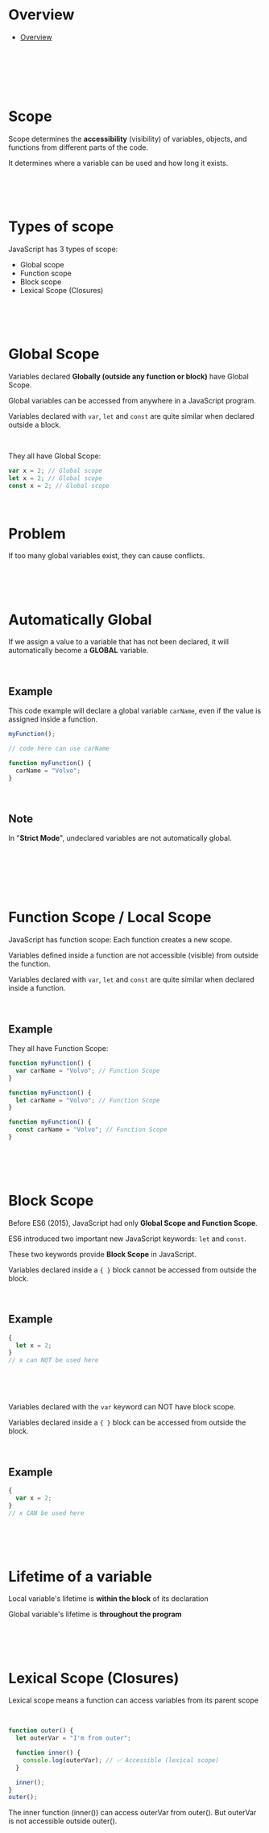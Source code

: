 # Overview

- [Overview](#overview)

&nbsp;

&nbsp;

&nbsp;

# Scope

Scope determines the **accessibility** (visibility) of variables, objects, and functions from different parts of the code.

It determines where a variable can be used and how long it exists.

&nbsp;

&nbsp;

# Types of scope

JavaScript has 3 types of scope:

- Global scope
- Function scope
- Block scope
- Lexical Scope (Closures)

&nbsp;

&nbsp;

# Global Scope

Variables declared **Globally (outside any function or block)** have Global Scope.

Global variables can be accessed from anywhere in a JavaScript program.

Variables declared with `var`, `let` and `const` are quite similar when declared outside a block.

&nbsp;

They all have Global Scope:

```js
var x = 2; // Global scope
let x = 2; // Global scope
const x = 2; // Global scope
```

&nbsp;

# Problem

If too many global variables exist, they can cause conflicts.

&nbsp;

&nbsp;

# Automatically Global

If we assign a value to a variable that has not been declared, it will automatically become a **GLOBAL** variable.

&nbsp;

## Example

This code example will declare a global variable `carName`, even if the value is assigned inside a function.

```js
myFunction();

// code here can use carName

function myFunction() {
  carName = "Volvo";
}
```

&nbsp;

## Note

In "**Strict Mode**", undeclared variables are not automatically global.

&nbsp;

&nbsp;

&nbsp;

# Function Scope / Local Scope

JavaScript has function scope: Each function creates a new scope.

Variables defined inside a function are not accessible (visible) from outside the function.

Variables declared with `var`, `let` and `const` are quite similar when declared inside a function.

&nbsp;

## Example

They all have Function Scope:

```js
function myFunction() {
  var carName = "Volvo"; // Function Scope
}

function myFunction() {
  let carName = "Volvo"; // Function Scope
}

function myFunction() {
  const carName = "Volvo"; // Function Scope
}
```

&nbsp;

&nbsp;

# Block Scope

Before ES6 (2015), JavaScript had only **Global Scope and Function Scope**.

ES6 introduced two important new JavaScript keywords: `let` and `const`.

These two keywords provide **Block Scope** in JavaScript.

Variables declared inside a `{ }` block cannot be accessed from outside the block.

&nbsp;

## Example

```js
{
  let x = 2;
}
// x can NOT be used here
```

&nbsp;

&nbsp;

Variables declared with the `var` keyword can NOT have block scope.

Variables declared inside a `{ }` block can be accessed from outside the block.

&nbsp;

## Example

```js
{
  var x = 2;
}
// x CAN be used here
```

&nbsp;

&nbsp;

# Lifetime of a variable

Local variable's lifetime is **within the block** of its declaration

Global variable's lifetime is **throughout the program**

&nbsp;

&nbsp;

# Lexical Scope (Closures)

Lexical scope means a function can access variables from its parent scope

&nbsp;

```js
function outer() {
  let outerVar = "I'm from outer";

  function inner() {
    console.log(outerVar); // ✅ Accessible (lexical scope)
  }

  inner();
}
outer();
```

The inner function (inner()) can access outerVar from outer(). But outerVar is not accessible outside outer().
